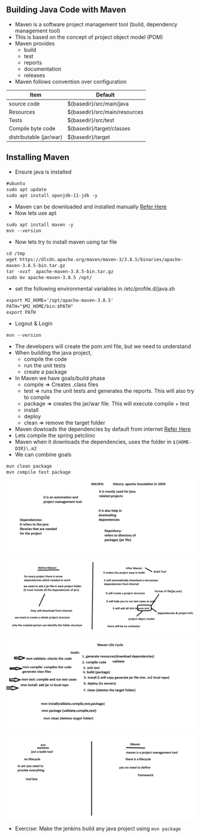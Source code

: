 ## Building Java Code with Maven
* Maven is a software project management tool (build, dependency management tool)
* This is based on the concept of project object model (POM)
* Maven provides
    * build
    * test
    * reports
    * documentation
    * releases
* Maven follows convention over configuration

| Item | Default |
|----- | ------- |
| source code | ${basedir}/src/main/java |
| Resources   |	${basedir}/src/main/resources |
| Tests       |	${basedir}/src/test |
| Compile byte code | 	${basedir}/target/classes |
| distributable (jar/war) |	${basedir}/target |

## Installing Maven
* Ensure java is installed

```
#ubuntu
sudo apt update
sudo apt install openjdk-11-jdk -y

```
* Maven can be downloaded and installed manually [Refer Here](https://maven.apache.org/download.cgi)
* Now lets use apt

```
sudo apt install maven -y
mvn --version
```
* Now lets try to install maven using tar file

```
cd /tmp
wget https://dlcdn.apache.org/maven/maven-3/3.8.5/binaries/apache-maven-3.8.5-bin.tar.gz
tar -xvzf  apache-maven-3.8.5-bin.tar.gz
sudo mv apache-maven-3.8.5 /opt/
```
* set the following environmental variables in /etc/profile.d/java.sh

```
export M2_HOME='/opt/apache-maven-3.8.5'
PATH="$M2_HOME/bin:$PATH"
export PATH
```
* Logout & Login

```
mvn --version
```
* The developers will create the pom.xml file, but we need to understand
* When building the java project,
    * compile the code
    * run the unit tests
    * create a package
* In Maven we have goals/build phase 
    * compile => Creates .class files
    * test => runs the unit tests and generates the reports. This will also try to compile
    * package => creates the jar/war file. This will execute compile + test
    * install
    * deploy
    * clean => remove the target folder
* Maven dowloads the dependencies by default from internet [Refer Here](https://mvnrepository.com/)
* Lets compile the spring petclinic
* Maven when it downloads the dependencies, uses the folder in ``` ${HOME-DIR}\.m2 ```
* We can combine goals

```
mvn clean package
mvn compile test package
```
![Preview](./Images/Jenkins57.png)

![Preview](./Images/Jenkins58.png)

![Preview](./Images/Jenkins59.png)

![Preview](./Images/Jenkins60.png)

* Exercise: Make the jenkins build any java project using ``` mvn package ```



